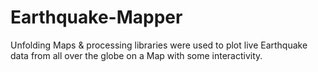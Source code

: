 # Earthquake-Mapper
Unfolding Maps & processing libraries were used to plot live Earthquake data from all over the globe on a Map with some interactivity.

